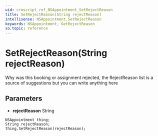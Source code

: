 ```yaml
---
uid: crmscript_ref_NSAppointment_SetRejectReason
title: SetRejectReason(String rejectReason)
intellisense: NSAppointment.SetRejectReason
keywords: NSAppointment, GetRejectReason
so.topic: reference
---
```


# SetRejectReason(String rejectReason)

Why was this booking or assignment rejected, the RejectReason list is a source of suggestions but you can write anything here

## Parameters

* **rejectReason** String

```crmscript
NSAppointment thing;
String rejectReason;
thing.SetRejectReason(rejectReason);
```

